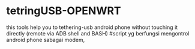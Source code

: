 # tetringUSB-OPENWRT
this tools help you to tethering-usb android phone without touching it directly (remote via ADB shell and BASH) #script yg berfungsi mengontrol android phone sabagai modem, 

